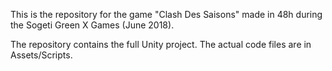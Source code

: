 This is the repository for the game "Clash Des Saisons" made in 48h during the Sogeti Green X Games (June 2018).

The repository contains the full Unity project. The actual code files are in Assets/Scripts. 